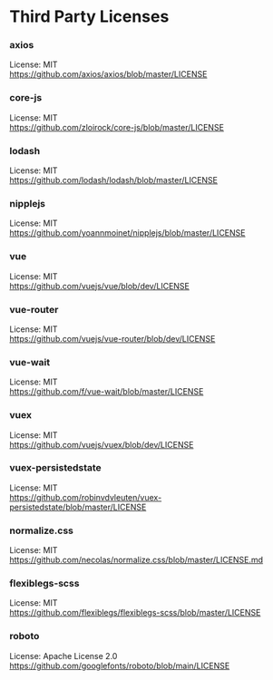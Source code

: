 # Third Party Licenses

### axios
License: MIT  
https://github.com/axios/axios/blob/master/LICENSE

### core-js
License: MIT  
https://github.com/zloirock/core-js/blob/master/LICENSE

### lodash
License: MIT  
https://github.com/lodash/lodash/blob/master/LICENSE

### nipplejs
License: MIT  
https://github.com/yoannmoinet/nipplejs/blob/master/LICENSE

### vue
License: MIT  
https://github.com/vuejs/vue/blob/dev/LICENSE

### vue-router
License: MIT  
https://github.com/vuejs/vue-router/blob/dev/LICENSE

### vue-wait
License: MIT  
https://github.com/f/vue-wait/blob/master/LICENSE

### vuex
License: MIT  
https://github.com/vuejs/vuex/blob/dev/LICENSE

### vuex-persistedstate
License: MIT  
https://github.com/robinvdvleuten/vuex-persistedstate/blob/master/LICENSE

### normalize.css
License: MIT  
https://github.com/necolas/normalize.css/blob/master/LICENSE.md

### flexiblegs-scss
License: MIT  
https://github.com/flexiblegs/flexiblegs-scss/blob/master/LICENSE

### roboto
License: Apache License 2.0  
https://github.com/googlefonts/roboto/blob/main/LICENSE
